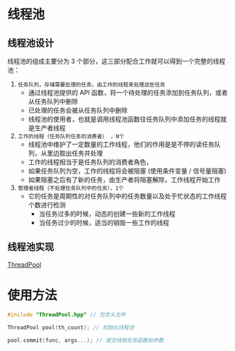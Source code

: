 




# 线程池



## 线程池设计

线程池的组成主要分为 3 个部分，这三部分配合工作就可以得到一个完整的线程池：

1.  `任务队列，存储需要处理的任务，由工作的线程来处理这些任务`
    -   通过线程池提供的 API 函数，将一个待处理的任务添加到任务队列，或者从任务队列中删除
    -   已处理的任务会被从任务队列中删除
    -   线程池的使用者，也就是调用线程池函数往任务队列中添加任务的线程就是生产者线程
2.  `工作的线程（任务队列任务的消费者） ，N个`
    -   线程池中维护了一定数量的工作线程，他们的作用是是不停的读任务队列，从里边取出任务并处理
    -   工作的线程相当于是任务队列的消费者角色，
    -   如果任务队列为空，工作的线程将会被阻塞 (使用条件变量 / 信号量阻塞)
    -   如果阻塞之后有了新的任务，由生产者将阻塞解除，工作线程开始工作
3.  `管理者线程（不处理任务队列中的任务），1个`
    -   它的任务是周期性的对任务队列中的任务数量以及处于忙状态的工作线程个数进行检测
        -   当任务过多的时候，动态的创建一些新的工作线程
        -   当任务过少的时候，适当的销毁一些工作的线程





## 线程池实现

[ThreadPool](./ThreadPool/ThreadPool.hpp)

# 使用方法

```cpp
#include "ThreadPool.hpp" // 包含头文件

ThreadPool pool(th_count); // 初始化线程池

pool.commit(func, args...); // 提交线程任务函数和参数
```


